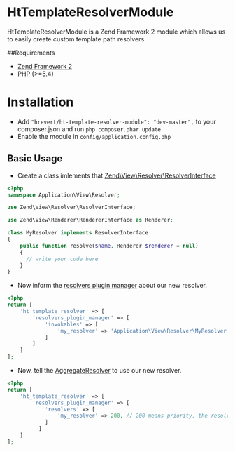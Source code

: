 HtTemplateResolverModule
========================

HtTemplateResolverModule is a Zend Framework 2 module which allows us to easily create custom template path resolvers 

##Requirements

* [Zend Framework 2](https://github.com/zendframework/zf2)
* PHP (>=5.4)

# Installation
* Add `"hrevert/ht-template-resolver-module": "dev-master",` to your composer.json and run `php composer.phar update`
* Enable the module in `config/application.config.php`

## Basic Usage
* Create a class imlements that [Zend\View\Resolver\ResolverInterface](https://github.com/zendframework/zf2/blob/master/library/Zend/View/Resolver/ResolverInterface.php)

```php
<?php  
namespace Application\View\Resolver;

use Zend\View\Resolver\ResolverInterface;

use Zend\View\Renderer\RendererInterface as Renderer;

class MyResolver implements ResolverInterface
{
    public function resolve($name, Renderer $renderer = null)
    {
      // write your code here 
    }
}

```
* Now inform the [resolvers plugin manager](https://github.com/hrevert/HtTemplateResolverModule/blob/master/src/HtTemplateResolverModule/View/Resolver/ResolversPluginManager.php) about our new resolver.

```php
<?php
return [
    'ht_template_resolver' => [
        'resolvers_plugin_manager' => [
            'invokables' => [
                'my_resolver' => 'Application\View\Resolver\MyResolver',
            ]
        ]
    ]
];
```

* Now, tell the [AggregateResolver](https://github.com/zendframework/zf2/blob/master/library/Zend/View/Resolver/AggregateResolver.php) to use our new resolver.

```php
<?php
return [
    'ht_template_resolver' => [
        'resolvers_plugin_manager' => [
            'resolvers' => [
                'my_resolver' => 200, // 200 means priority, the resolvers with highest priority are consulted first
            ]
          ]
    ]
];
```






